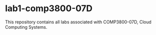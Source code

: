 # lab1-comp3800-07D

This repository contains all labs associated with COMP3800-07D, Cloud Computing Systems. 
